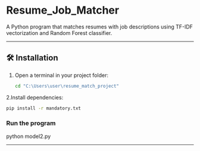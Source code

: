 # Resume_Job_Matcher

A Python program that matches resumes with job descriptions using TF-IDF vectorization and Random Forest classifier.

---

## 🛠 Installation

1. Open a terminal in your project folder:
   ```bash
   cd "C:\Users\user\resume_match_project"
   ```
2.Install dependencies:
   ```bash
pip install -r mandatory.txt
   ```

### Run the program
 python model2.py

---

